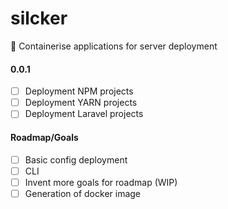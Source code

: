 # silcker
🦫 Containerise applications for server deployment

#### 0.0.1
- [ ] Deployment NPM projects
- [ ] Deployment YARN projects
- [ ] Deployment Laravel projects

#### Roadmap/Goals
- [ ] Basic config deployment
- [ ] CLI
- [ ] Invent more goals for roadmap (WIP)
- [ ] Generation of docker image
